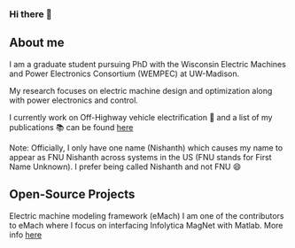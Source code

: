 ### Hi there 👋

## About me
I am a graduate student pursuing PhD with the Wisconsin Electric Machines and Power Electronics Consortium (WEMPEC) at UW-Madison.

My research focuses on electric machine design and optimization along with power electronics and control. 

I currently work on Off-Highway vehicle electrification :tractor: and a list of my publications :books: can be found [here](https://scholar.google.com/citations?hl=en&user=CPd0z5gAAAAJ)

Note: Officially, I only have one name (Nishanth) which causes my name to appear as FNU Nishanth across systems in the US (FNU stands for First Name Unknown). I prefer being called Nishanth and not FNU :smile:  

## Open-Source Projects
Electric machine modeling framework (eMach)
I am one of the contributors to eMach where I focus on interfacing Infolytica MagNet with Matlab. More info [here](https://github.com/Severson-Group/eMach) 

